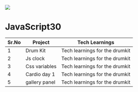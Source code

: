 ﻿![](https://javascript30.com/images/JS3-social-share.png)

# JavaScript30

| Sr.No | Project |Tech Learnings|
|-------|----------|-----------------------------------------------------------|
|1|Drum Kit |Tech learnings for the drumkit |
|2|Js clock |Tech learnings for the drumkit |
|3|Css variables |Tech learnings for the drumkit |
|4|Cardio day 1 |Tech learnings for the drumkit |
|5|gallery panel |Tech learnings for the drumkit |
